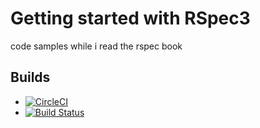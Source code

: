 # Getting started with RSpec3

code samples while i read the rspec book

## Builds
* [![CircleCI](https://circleci.com/gh/orieken/getting_started_with_rspec3.svg?style=svg)](https://circleci.com/gh/orieken/getting_started_with_rspec3)
* [![Build Status](https://travis-ci.org/orieken/getting_started_with_rspec3.svg?branch=master)](https://travis-ci.org/orieken/getting_started_with_rspec3)
